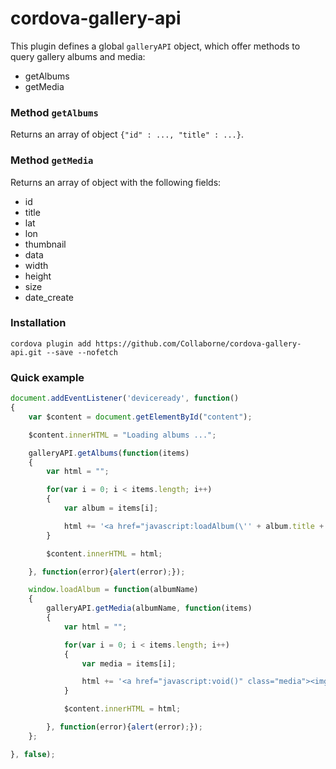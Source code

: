 # cordova-gallery-api

This plugin defines a global `galleryAPI` object, which offer methods to query gallery albums and media:

- getAlbums
- getMedia

### Method `getAlbums`

Returns an array of object `{"id" : ..., "title" : ...}`.

### Method `getMedia`

Returns an array of object with the following fields:

- id
- title
- lat
- lon
- thumbnail
- data
- width
- height
- size
- date_create

### Installation

    cordova plugin add https://github.com/Collaborne/cordova-gallery-api.git --save --nofetch

### Quick example

```js
document.addEventListener('deviceready', function()
{
    var $content = document.getElementById("content");

    $content.innerHTML = "Loading albums ...";

    galleryAPI.getAlbums(function(items)
    {
        var html = "";

        for(var i = 0; i < items.length; i++)
        {
            var album = items[i];

            html += '<a href="javascript:loadAlbum(\'' + album.title + '\')" class="album"><span>' + escape(album.title) + '</span></a>';
        }

        $content.innerHTML = html;

    }, function(error){alert(error);});

    window.loadAlbum = function(albumName)
    {
        galleryAPI.getMedia(albumName, function(items)
        {
            var html = "";

            for(var i = 0; i < items.length; i++)
            {
                var media = items[i];

                html += '<a href="javascript:void()" class="media"><img src="file://' + media.thumbnail + '" /></a>';
            }

            $content.innerHTML = html;

        }, function(error){alert(error);});
    };

}, false);
```
